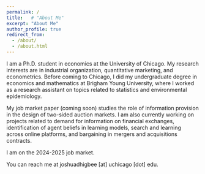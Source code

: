 ```yaml
---
permalink: /
title:   # "About Me"
excerpt: "About Me"
author_profile: true
redirect_from: 
  - /about/
  - /about.html
---
```


I am a Ph.D. student in economics at the University of Chicago.  My research interests are in industrial organization, quantitative marketing, and econometrics.  Before coming to Chicago, I did my undergraduate degree in economics and mathematics at Brigham Young University, where I worked as a research assistant on topics related to statistics and environmental epidemiology.  

My job market paper (coming soon) studies the role of information provision in the design of two-sided auction markets.
I am also currently working on projects related to demand for information on financial exchanges, identification of agent beliefs in learning models, search and learning across online platforms, and bargaining in mergers and acquisitions contracts.

I am on the 2024-2025 job market.

You can reach me at joshuadhigbee [at] uchicago [dot] edu.
